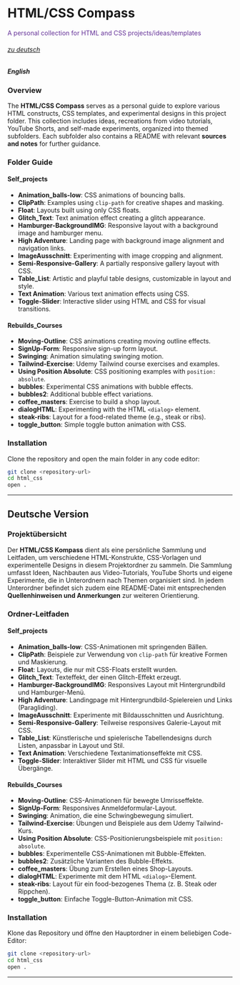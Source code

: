 # HTML/CSS Compass  
<span style="color:rebeccapurple">A personal collection for HTML and CSS projects/ideas/templates</span>  

###### [zu deutsch](#deutsche-version)
##### *English*

### Overview
The **HTML/CSS Compass** serves as a personal guide to explore various HTML constructs, CSS templates, and experimental designs in this project folder. This collection includes ideas, recreations from video tutorials, YouTube Shorts, and self-made experiments, organized into themed subfolders. Each subfolder also contains a README with relevant **sources and notes** for further guidance.

### Folder Guide

#### Self_projects
- **Animation_balls-low**: CSS animations of bouncing balls.
- **ClipPath**: Examples using `clip-path` for creative shapes and masking.
- **Float**: Layouts built using only CSS floats.
- **Glitch_Text**: Text animation effect creating a glitch appearance.
- **Hamburger-BackgroundIMG**: Responsive layout with a background image and hamburger menu.
- **High Adventure**: Landing page with background image alignment and navigation links.
- **ImageAusschnitt**: Experimenting with image cropping and alignment.
- **Semi-Responsive-Gallery**: A partially responsive gallery layout with CSS.
- **Table_List**: Artistic and playful table designs, customizable in layout and style.
- **Text Animation**: Various text animation effects using CSS.
- **Toggle-Slider**: Interactive slider using HTML and CSS for visual transitions.

#### Rebuilds_Courses
- **Moving-Outline**: CSS animations creating moving outline effects.
- **SignUp-Form**: Responsive sign-up form layout.
- **Swinging**: Animation simulating swinging motion.
- **Tailwind-Exercise**: Udemy Tailwind course exercises and examples.
- **Using Position Absolute**: CSS positioning examples with `position: absolute`.
- **bubbles**: Experimental CSS animations with bubble effects.
- **bubbles2**: Additional bubble effect variations.
- **coffee_masters**: Exercise to build a shop layout.
- **dialogHTML**: Experimenting with the HTML `<dialog>` element.
- **steak-ribs**: Layout for a food-related theme (e.g., steak or ribs).
- **toggle_button**: Simple toggle button animation with CSS.

### Installation
Clone the repository and open the main folder in any code editor:
```bash
git clone <repository-url>
cd html_css
open .
```

---

## Deutsche Version

### Projektübersicht
Der **HTML/CSS Kompass** dient als eine persönliche Sammlung und Leitfaden, um verschiedene HTML-Konstrukte, CSS-Vorlagen und experimentelle Designs in diesem Projektordner zu sammeln. Die Sammlung umfasst Ideen, Nachbauten aus Video-Tutorials, YouTube Shorts und eigene Experimente, die in Unterordnern nach Themen organisiert sind. In jedem Unterordner befindet sich zudem eine README-Datei mit entsprechenden **Quellenhinweisen und Anmerkungen** zur weiteren Orientierung.

### Ordner-Leitfaden

#### Self_projects
- **Animation_balls-low**: CSS-Animationen mit springenden Bällen.
- **ClipPath**: Beispiele zur Verwendung von `clip-path` für kreative Formen und Maskierung.
- **Float**: Layouts, die nur mit CSS-Floats erstellt wurden.
- **Glitch_Text**: Texteffekt, der einen Glitch-Effekt erzeugt.
- **Hamburger-BackgroundIMG**: Responsives Layout mit Hintergrundbild und Hamburger-Menü.
- **High Adventure**: Landingpage mit Hintergrundbild-Spielereien und Links (Paragliding).
- **ImageAusschnitt**: Experimente mit Bildausschnitten und Ausrichtung.
- **Semi-Responsive-Gallery**: Teilweise responsives Galerie-Layout mit CSS.
- **Table_List**: Künstlerische und spielerische Tabellendesigns durch Listen, anpassbar in Layout und Stil.
- **Text Animation**: Verschiedene Textanimationseffekte mit CSS.
- **Toggle-Slider**: Interaktiver Slider mit HTML und CSS für visuelle Übergänge.

#### Rebuilds_Courses
- **Moving-Outline**: CSS-Animationen für bewegte Umrisseffekte.
- **SignUp-Form**: Responsives Anmeldeformular-Layout.
- **Swinging**: Animation, die eine Schwingbewegung simuliert.
- **Tailwind-Exercise**: Übungen und Beispiele aus dem Udemy Tailwind-Kurs.
- **Using Position Absolute**: CSS-Positionierungsbeispiele mit `position: absolute`.
- **bubbles**: Experimentelle CSS-Animationen mit Bubble-Effekten.
- **bubbles2**: Zusätzliche Varianten des Bubble-Effekts.
- **coffee_masters**: Übung zum Erstellen eines Shop-Layouts.
- **dialogHTML**: Experimente mit dem HTML `<dialog>`-Element.
- **steak-ribs**: Layout für ein food-bezogenes Thema (z. B. Steak oder Rippchen).
- **toggle_button**: Einfache Toggle-Button-Animation mit CSS.

### Installation
Klone das Repository und öffne den Hauptordner in einem beliebigen Code-Editor:

```bash
git clone <repository-url>
cd html_css
open .
```

---
